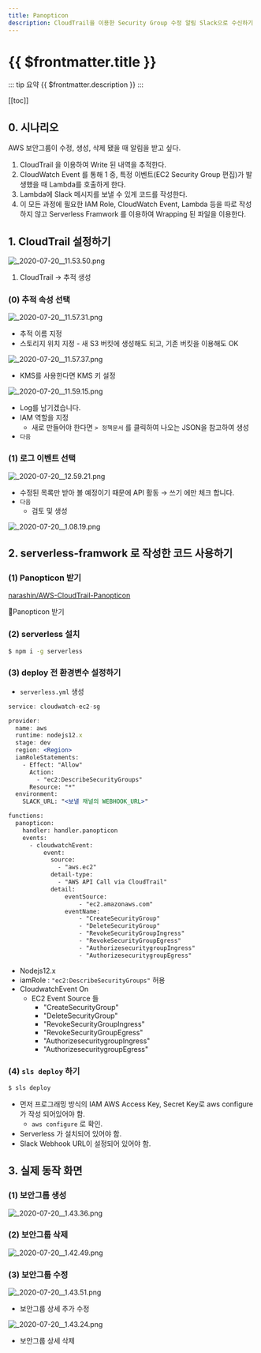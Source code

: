 ```yaml
---
title: Panopticon
description: CloudTrail을 이용한 Security Group 수정 알림 Slack으로 수신하기
---
```


# {{ $frontmatter.title }}
::: tip 요약
{{ $frontmatter.description }}
:::

[[toc]]
   
## 0. 시나리오

AWS 보안그룹이 수정, 생성, 삭제 됐을 때 알림을 받고 싶다.

1. CloudTrail 을 이용하여 Write 된 내역을 추적한다.
2. CloudWatch Event 를 통해 1 중, 특정 이벤트(EC2 Security Group 편집)가 발생했을 때 Lambda를 호출하게 한다.
3. Lambda에 Slack 메시지를 보낼 수 있게 코드를 작성한다.
4. 이 모든 과정에 필요한 IAM Role, CloudWatch Event, Lambda 등을 따로 작성하지 않고 Serverless Framwork 를 이용하여 Wrapping 된 파일을 이용한다.

## 1. CloudTrail 설정하기

![_2020-07-20__11.53.50.png](./_2020-07-20__11.53.50.png)

1. CloudTrail → 추적 생성

### (0) 추적 속성 선택

![_2020-07-20__11.57.31.png](./_2020-07-20__11.57.31.png)

- 추적 이름 지정
- 스토리지 위치 지정 - 새 S3 버킷에 생성해도 되고, 기존 버킷을 이용해도 OK

![_2020-07-20__11.57.37.png](./_2020-07-20__11.57.37.png)

- KMS를 사용한다면 KMS 키 설정

![_2020-07-20__11.59.15.png](./_2020-07-20__11.59.15.png)

- Log를 남기겠습니다.
- IAM 역할을 지정
    - 새로 만들어야 한다면 `> 정책문서` 를 클릭하여 나오는 JSON을 참고하여 생성
- `다음`

### (1) 로그 이벤트 선택

![_2020-07-20__12.59.21.png](./_2020-07-20__12.59.21.png)

- 수정된 목록만 받아 볼 예정이기 때문에 API 활동 → 쓰기 에만 체크 합니다.
- `다음`
    - 검토 및 생성

![_2020-07-20__1.08.19.png](./_2020-07-20__1.08.19.png)

## 2. serverless-framwork 로 작성한 코드 사용하기

### (1) Panopticon 받기

[narashin/AWS-CloudTrail-Panopticon](https://github.com/narashin/AWS-CloudTrail-Panopticon)

🔼Panopticon 받기

### (2) serverless 설치

```bash
$ npm i -g serverless
```

### (3) deploy 전 환경변수 설정하기

- `serverless.yml` 생성

```jsx
service: cloudwatch-ec2-sg

provider:
  name: aws
  runtime: nodejs12.x
  stage: dev
  region: <Region>
  iamRoleStatements:
    - Effect: "Allow"
      Action:
        - "ec2:DescribeSecurityGroups"
      Resource: "*"
  environment: 
    SLACK_URL: "<보낼 채널의 WEBHOOK_URL>"

functions:
  panopticon:
    handler: handler.panopticon
    events:
      - cloudwatchEvent:
          event:
            source:
              - "aws.ec2"
            detail-type:
              - "AWS API Call via CloudTrail"
            detail:
                eventSource:
                    - "ec2.amazonaws.com"
                eventName:
                    - "CreateSecurityGroup"
                    - "DeleteSecurityGroup"
                    - "RevokeSecurityGroupIngress"
                    - "RevokeSecurityGroupEgress"
                    - "AuthorizesecuritygroupIngress"
                    - "AuthorizesecuritygroupEgress"
```
- Nodejs12.x
- iamRole : `"ec2:DescribeSecurityGroups"` 허용
- CloudwatchEvent On
    - EC2 Event Source 들
        - "CreateSecurityGroup"
        - "DeleteSecurityGroup"
        - "RevokeSecurityGroupIngress"
        - "RevokeSecurityGroupEgress"
        - "AuthorizesecuritygroupIngress"
        - "AuthorizesecuritygroupEgress"

### (4) `sls deploy` 하기

```bash
$ sls deploy
```

- 먼저 프로그래밍 방식의 IAM AWS Access Key, Secret Key로 aws configure가 작성 되어있어야 함.
    - `aws configure` 로 확인.
- Serverless 가 설치되어 있어야 함.
- Slack Webhook URL이 설정되어 있어야 함.

## 3. 실제 동작 화면

### (1) 보안그룹 생성

![_2020-07-20__1.43.36.png](./_2020-07-20__1.43.36.png)

### (2) 보안그룹 삭제

![_2020-07-20__1.42.49.png](./_2020-07-20__1.42.49.png)

### (3) 보안그룹 수정

![_2020-07-20__1.43.51.png](./_2020-07-20__1.43.51.png)

- 보안그룹 상세 추가 수정

![_2020-07-20__1.43.24.png](./_2020-07-20__1.43.24.png)

- 보안그룹 상세 삭제
